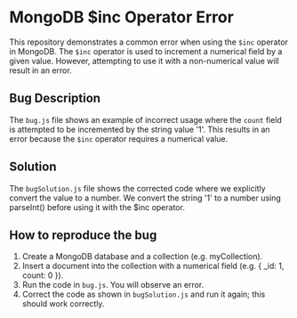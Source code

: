 # MongoDB $inc Operator Error
This repository demonstrates a common error when using the `$inc` operator in MongoDB. The `$inc` operator is used to increment a numerical field by a given value. However, attempting to use it with a non-numerical value will result in an error.

## Bug Description
The `bug.js` file shows an example of incorrect usage where the `count` field is attempted to be incremented by the string value '1'. This results in an error because the `$inc` operator requires a numerical value.

## Solution
The `bugSolution.js` file shows the corrected code where we explicitly convert the value to a number. We convert the string '1' to a number using parseInt() before using it with the $inc operator. 

## How to reproduce the bug
1. Create a MongoDB database and a collection (e.g. myCollection).
2. Insert a document into the collection with a numerical field (e.g. { _id: 1, count: 0 }).
3. Run the code in `bug.js`. You will observe an error.
4. Correct the code as shown in `bugSolution.js` and run it again; this should work correctly.